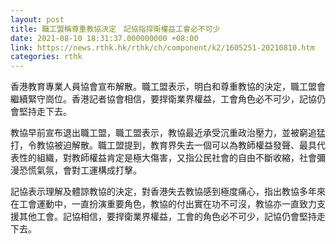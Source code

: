 ```yaml
---
layout: post
title: 職工盟稱尊重教協決定　記協指捍衛權益工會必不可少
date: 2021-08-10 18:31:37.000000000 +08:00
link: https://news.rthk.hk/rthk/ch/component/k2/1605251-20210810.htm
categories: rthk
---
```


香港教育專業人員協會宣布解散。職工盟表示，明白和尊重教協的決定，職工盟會繼續緊守崗位。香港記者協會相信，要捍衛業界權益，工會角色必不可少，記協仍會堅持走下去。

教協早前宣布退出職工盟，職工盟表示，教協最近承受沉重政治壓力，並被窮追猛打，令教協被迫解散。職工盟提到，教育界失去一個可以為教師權益發聲、最具代表性的組織，對教師權益肯定是極大傷害，又指公民社會的自由不斷收縮，社會彌漫恐慌氣氛，會對工運構成打擊。

記協表示理解及體諒教協的決定，對香港失去教協感到極度痛心，指出教協多年來在工會運動中，一直扮演重要角色，教協的付出實在功不可沒，教協亦一直致力支援其他工會。記協相信，要捍衛業界權益，工會的角色必不可少，記協仍會堅持走下去。
